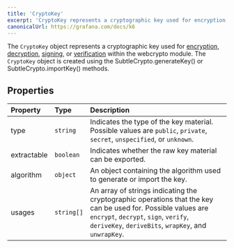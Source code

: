 ```yaml
---
title: 'CryptoKey'
excerpt: 'CryptoKey represents a cryptographic key used for encryption, decryption, signing, or verification.'
canonicalUrl: https://grafana.com/docs/k6
---
```


The `CryptoKey` object represents a cryptographic key used for [encryption](/javascript-api/k6-experimental/webcrypto/subtlecrypto/encrypt), [decryption](/javascript-api/k6-experimental/webcrypto/subtlecrypto/decrypt), [signing](/javascript-api/k6-experimental/webcrypto/subtlecrypto/sign), or [verification](/javascript-api/k6-experimental/webcrypto/subtlecrypto/verify) within the webcrypto module. The `CryptoKey` object is created using the SubtleCrypto.generateKey() or SubtleCrypto.importKey() methods.

## Properties

| Property    | Type       | Description                                                                                                                                                                                                  |
| :---------- | :--------- | :----------------------------------------------------------------------------------------------------------------------------------------------------------------------------------------------------------- |
| type        | `string`   | Indicates the type of the key material. Possible values are `public`, `private`, `secret`, `unspecified`, or `unknown`.                                                                            |
| extractable | `boolean`  | Indicates whether the raw key material can be exported.                                                                                                                                           |
| algorithm   | `object`   | An object containing the algorithm used to generate or import the key.                                                                                                                                       |
| usages      | `string[]` | An array of strings indicating the cryptographic operations that the key can be used for. Possible values are `encrypt`, `decrypt`, `sign`, `verify`, `deriveKey`, `deriveBits`, `wrapKey`, and `unwrapKey`. |
